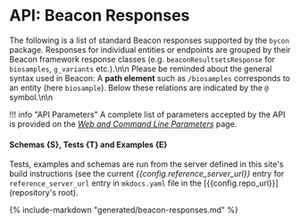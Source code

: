 # API: Beacon Responses

The following is a list of standard Beacon responses supported by the `bycon` package.
Responses for individual entities or endpoints are grouped by their Beacon framework
response classes (e.g. `beaconResultsetsResponse` for `biosamples`, `g_variants` etc.).\n\n
Please be reminded about the general syntax used in Beacon: A **path element** such
as `/biosamples` corresponds to an entity (here `biosample`). Below these relations
are indicated by the `@` symbol.\n\n

!!! info "API Parameters"
    A complete list of parameters accepted by the API is provided on the [_Web and Command Line Parameters_](API-parameters.md) page.

#### Schemas **{S}**, Tests **{T}** and Examples **{E}**
Tests, examples and schemas are run from the server defined in this site's build instructions
(see the current _{{config.reference_server_url}}_ entry for `reference_server_url` entry in `mkdocs.yaml` file in the [{{config.repo_url}}](repository's root).

{%
    include-markdown "generated/beacon-responses.md"
%}

